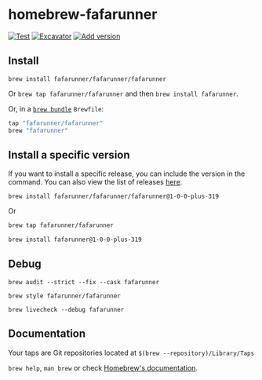 # homebrew-fafarunner

[![Test](https://github.com/fafarunner/homebrew-fafarunner/actions/workflows/test.yml/badge.svg?branch=main)](https://github.com/fafarunner/homebrew-fafarunner/actions/workflows/test.yml)
[![Excavator](https://github.com/fafarunner/homebrew-fafarunner/actions/workflows/excavator.yml/badge.svg)](https://github.com/fafarunner/homebrew-fafarunner/actions/workflows/excavator.yml)
[![Add version](https://github.com/fafarunner/homebrew-fafarunner/actions/workflows/version.yml/badge.svg)](https://github.com/fafarunner/homebrew-fafarunner/actions/workflows/version.yml)

## Install

`brew install fafarunner/fafarunner/fafarunner`

Or `brew tap fafarunner/fafarunner` and then `brew install fafarunner`.

Or, in a [`brew bundle`](https://github.com/Homebrew/homebrew-bundle) `Brewfile`:

```ruby
tap "fafarunner/fafarunner"
brew "fafarunner"
```

## Install a specific version

If you want to install a specific release, you can include the version in the command. You can also view the list of releases [here](https://github.com/fafarunner/fafarunner/releases).

```shell
brew install fafarunner/fafarunner/fafarunner@1-0-0-plus-319
```

Or

```bash
brew tap fafarunner/fafarunner

brew install fafarunner@1-0-0-plus-319
```

## Debug

`brew audit --strict --fix --cask fafarunner`

`brew style fafarunner/fafarunner`

`brew livecheck --debug fafarunner`

## Documentation

Your taps are Git repositories located at `$(brew --repository)/Library/Taps`

`brew help`, `man brew` or check [Homebrew's documentation](https://docs.brew.sh).
